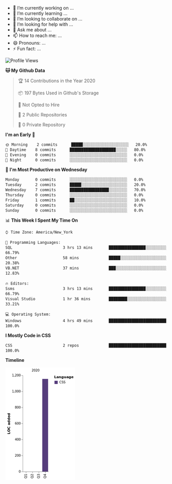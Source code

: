 <link rel="stylesheet" type="text/css" media="all" href="penguin.css" />

<div class="penguin">
  <div class="penguin-bottom">
	<div class="right-hand"></div>
	<div class="left-hand"></div>
	<div class="right-feet"></div>
	<div class="left-feet"></div>
  </div>
  <div class="penguin-top">
	<div class="right-cheek"></div>
	<div class="left-cheek"></div>
	<div class="belly"></div>
	<div class="right-eye">
	  <div class="sparkle"></div>
	</div>
	<div class="left-eye">
	  <div class="sparkle"></div>
	</div>
	<div class="blush-right"></div>
	<div class="blush-left"></div>
	<div class="beak-top"></div>
	<div class="beak-bottom"></div>
  </div>
</div>

- 🔭 I’m currently working on ...
- 🌱 I’m currently learning ...
- 👯 I’m looking to collaborate on ...
- 🤔 I’m looking for help with ...
- 💬 Ask me about ...
- 📫 How to reach me: ...
- 😄 Pronouns: ...
- ⚡ Fun fact: ...

<!--START_SECTION:waka-->
![Profile Views](http://img.shields.io/badge/Profile%20Views-0-blue)

**🐱 My Github Data** 

> 🏆 14 Contributions in the Year 2020
 > 
> 📦 197 Bytes Used in Github's Storage 
 > 
> 🚫 Not Opted to Hire
 > 
> 📜 2 Public Repositories
 > 
> 🔑 0 Private Repository 
 > 
**I'm an Early 🐤** 

```text
🌞 Morning    2 commits      █████░░░░░░░░░░░░░░░░░░░░   20.0% 
🌆 Daytime    8 commits      ████████████████████░░░░░   80.0% 
🌃 Evening    0 commits      ░░░░░░░░░░░░░░░░░░░░░░░░░   0.0% 
🌙 Night      0 commits      ░░░░░░░░░░░░░░░░░░░░░░░░░   0.0%

```
📅 **I'm Most Productive on Wednesday** 

```text
Monday       0 commits      ░░░░░░░░░░░░░░░░░░░░░░░░░   0.0% 
Tuesday      2 commits      █████░░░░░░░░░░░░░░░░░░░░   20.0% 
Wednesday    7 commits      █████████████████░░░░░░░░   70.0% 
Thursday     0 commits      ░░░░░░░░░░░░░░░░░░░░░░░░░   0.0% 
Friday       1 commits      ██░░░░░░░░░░░░░░░░░░░░░░░   10.0% 
Saturday     0 commits      ░░░░░░░░░░░░░░░░░░░░░░░░░   0.0% 
Sunday       0 commits      ░░░░░░░░░░░░░░░░░░░░░░░░░   0.0%

```


📊 **This Week I Spent My Time On** 

```text
⌚︎ Time Zone: America/New_York

💬 Programming Languages: 
SQL                      3 hrs 13 mins       ████████████████░░░░░░░░░   66.79% 
Other                    58 mins             █████░░░░░░░░░░░░░░░░░░░░   20.38% 
VB.NET                   37 mins             ███░░░░░░░░░░░░░░░░░░░░░░   12.83%

🔥 Editors: 
Ssms                     3 hrs 13 mins       ████████████████░░░░░░░░░   66.79% 
Visual Studio            1 hr 36 mins        ████████░░░░░░░░░░░░░░░░░   33.21%

💻 Operating System: 
Windows                  4 hrs 49 mins       █████████████████████████   100.0%

```

**I Mostly Code in CSS** 

```text
CSS                      2 repos             █████████████████████████   100.0%

```


**Timeline**

![Chart not found](https://github.com/Celerian/Celerian/blob/master/charts/bar_graph.png) 


<!--END_SECTION:waka-->
